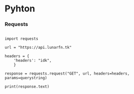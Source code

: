 # Pyhton


### Requests

```pyhton

import requests

url = "https://api.lunarfn.tk"

headers = {
    'headers': "idk",
    }

response = requests.request("GET", url, headers=headers, params=querystring)

print(response.text)
```